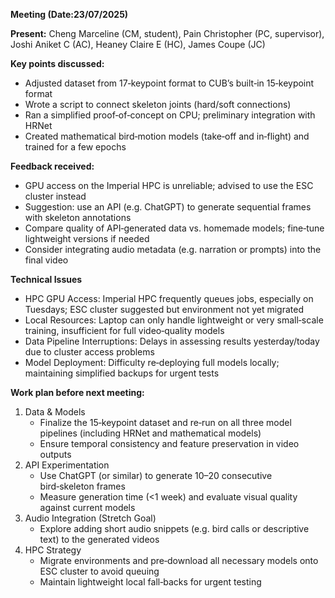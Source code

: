 **Meeting (Date:23/07/2025)**

**Present:** Cheng Marceline (CM, student), Pain Christopher (PC, supervisor), Joshi Aniket C (AC), Heaney Claire E (HC), James Coupe (JC)

**Key points discussed:** 
- Adjusted dataset from 17‑keypoint format to CUB’s built‑in 15‑keypoint format
- Wrote a script to connect skeleton joints (hard/soft connections)
- Ran a simplified proof‑of‑concept on CPU; preliminary integration with HRNet
- Created mathematical bird‑motion models (take‑off and in‑flight) and trained for a few epochs
  
**Feedback received:** 
- GPU access on the Imperial HPC is unreliable; advised to use the ESC cluster instead
- Suggestion: use an API (e.g. ChatGPT) to generate sequential frames with skeleton annotations
- Compare quality of API‑generated data vs. homemade models; fine‑tune lightweight versions if needed
- Consider integrating audio metadata (e.g. narration or prompts) into the final video

**Technical Issues** 
- HPC GPU Access: Imperial HPC frequently queues jobs, especially on Tuesdays; ESC cluster suggested but environment not yet migrated
- Local Resources: Laptop can only handle lightweight or very small‑scale training, insufficient for full video‑quality models
- Data Pipeline Interruptions: Delays in assessing results yesterday/today due to cluster access problems
- Model Deployment: Difficulty re‑deploying full models locally; maintaining simplified backups for urgent tests
  
**Work plan before next meeting:** 
1. Data & Models
   - Finalize the 15‑keypoint dataset and re‑run on all three model pipelines (including HRNet and mathematical models)
   - Ensure temporal consistency and feature preservation in video outputs
2. API Experimentation
    - Use ChatGPT (or similar) to generate 10–20 consecutive bird‑skeleton frames
    - Measure generation time (<1 week) and evaluate visual quality against current models
3. Audio Integration (Stretch Goal)
    - Explore adding short audio snippets (e.g. bird calls or descriptive text) to the generated videos
4. HPC Strategy
   - Migrate environments and pre‑download all necessary models onto ESC cluster to avoid queuing
   - Maintain lightweight local fall‑backs for urgent testing